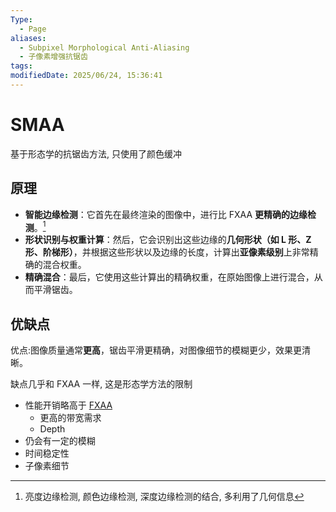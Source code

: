 ```yaml
---
Type:
  - Page
aliases:
  - Subpixel Morphological Anti-Aliasing
  - 子像素增强抗锯齿
tags: 
modifiedDate: 2025/06/24, 15:36:41
---
```


# SMAA

基于形态学的抗锯齿方法, 只使用了颜色缓冲

## 原理

- **智能边缘检测**：它首先在最终渲染的图像中，进行比 FXAA **更精确的边缘检测**。[^1]
- **形状识别与权重计算**：然后，它会识别出这些边缘的**几何形状（如 L 形、Z 形、阶梯形）**，并根据这些形状以及边缘的长度，计算出**亚像素级别**上非常精确的混合权重。
- **精确混合**：最后，它使用这些计算出的精确权重，在原始图像上进行混合，从而平滑锯齿。

## 优缺点

优点:图像质量通常**更高**，锯齿平滑更精确，对图像细节的模糊更少，效果更清晰。

缺点几乎和 FXAA 一样, 这是形态学方法的限制
- 性能开销略高于 [FXAA](FXAA.md)
    - 更高的带宽需求
    - Depth
- 仍会有一定的模糊
- 时间稳定性
- 子像素细节

[^1]: 亮度边缘检测, 颜色边缘检测, 深度边缘检测的结合, 多利用了几何信息

